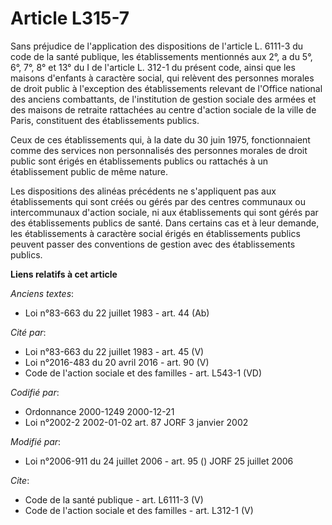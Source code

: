 # Article L315-7

Sans préjudice de l'application des dispositions de l'article L. 6111-3 du code de la santé publique, les établissements
mentionnés aux 2°, a du 5°, 6°, 7°, 8° et 13° du I de l'article L. 312-1 du présent code, ainsi que les maisons d'enfants à
caractère social, qui relèvent des personnes morales de droit public à l'exception des établissements relevant de l'Office
national des anciens combattants, de l'institution de gestion sociale des armées et des maisons de retraite rattachées au
centre d'action sociale de la ville de Paris, constituent des établissements publics. 

Ceux de ces établissements qui, à la date du 30 juin 1975, fonctionnaient comme des services non personnalisés des personnes
morales de droit public sont érigés en établissements publics ou rattachés à un établissement public de même nature. 

Les dispositions des alinéas précédents ne s'appliquent pas aux établissements qui sont créés ou gérés par des centres
communaux ou intercommunaux d'action sociale, ni aux établissements qui sont gérés par des établissements publics de santé.
Dans certains cas et à leur demande, les établissements à caractère social érigés en établissements publics peuvent passer
des conventions de gestion avec des établissements publics.

**Liens relatifs à cet article**

_Anciens textes_:

  - Loi n°83-663 du 22 juillet 1983 - art. 44 (Ab)

_Cité par_:

  - Loi n°83-663 du 22 juillet 1983 - art. 45 (V)
  - Loi n°2016-483 du 20 avril 2016 - art. 90 (V)
  - Code de l'action sociale et des familles - art. L543-1 (VD)

_Codifié par_:

  - Ordonnance 2000-1249 2000-12-21
  - Loi n°2002-2 2002-01-02 art. 87 JORF 3 janvier 2002

_Modifié par_:

  - Loi n°2006-911 du 24 juillet 2006 - art. 95 () JORF 25 juillet 2006

_Cite_:

  - Code de la santé publique - art. L6111-3 (V)
  - Code de l'action sociale et des familles - art. L312-1 (V)
